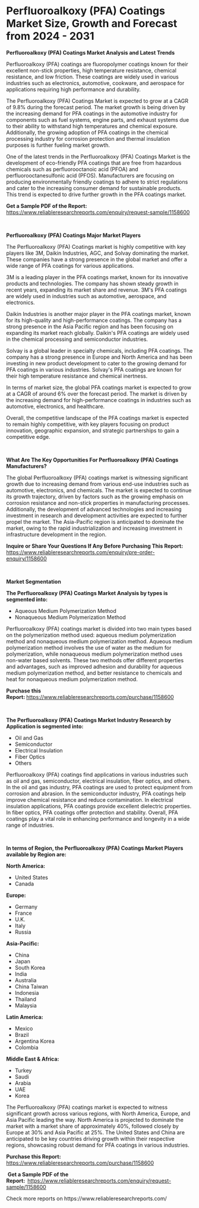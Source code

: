 <p><h1>Perfluoroalkoxy (PFA) Coatings Market Size, Growth and Forecast from 2024 - 2031</h1></p><p><strong>Perfluoroalkoxy (PFA) Coatings Market Analysis and Latest Trends</strong></p>
<p><p>Perfluoroalkoxy (PFA) coatings are fluoropolymer coatings known for their excellent non-stick properties, high temperature resistance, chemical resistance, and low friction. These coatings are widely used in various industries such as electronics, automotive, cookware, and aerospace for applications requiring high performance and durability.</p><p>The Perfluoroalkoxy (PFA) Coatings Market is expected to grow at a CAGR of 9.8% during the forecast period. The market growth is being driven by the increasing demand for PFA coatings in the automotive industry for components such as fuel systems, engine parts, and exhaust systems due to their ability to withstand high temperatures and chemical exposure. Additionally, the growing adoption of PFA coatings in the chemical processing industry for corrosion protection and thermal insulation purposes is further fueling market growth.</p><p>One of the latest trends in the Perfluoroalkoxy (PFA) Coatings Market is the development of eco-friendly PFA coatings that are free from hazardous chemicals such as perfluorooctanoic acid (PFOA) and perfluorooctanesulfonic acid (PFOS). Manufacturers are focusing on producing environmentally friendly coatings to adhere to strict regulations and cater to the increasing consumer demand for sustainable products. This trend is expected to drive further growth in the PFA coatings market.</p></p>
<p><strong>Get a Sample PDF of the Report:&nbsp;</strong> <a href="https://www.reliableresearchreports.com/enquiry/request-sample/1158600">https://www.reliableresearchreports.com/enquiry/request-sample/1158600</a></p>
<p>&nbsp;</p>
<p><strong>Perfluoroalkoxy (PFA) Coatings Major Market Players</strong></p>
<p><p>The Perfluoroalkoxy (PFA) Coatings market is highly competitive with key players like 3M, Daikin Industries, AGC, and Solvay dominating the market. These companies have a strong presence in the global market and offer a wide range of PFA coatings for various applications.</p><p>3M is a leading player in the PFA coatings market, known for its innovative products and technologies. The company has shown steady growth in recent years, expanding its market share and revenue. 3M's PFA coatings are widely used in industries such as automotive, aerospace, and electronics.</p><p>Daikin Industries is another major player in the PFA coatings market, known for its high-quality and high-performance coatings. The company has a strong presence in the Asia Pacific region and has been focusing on expanding its market reach globally. Daikin's PFA coatings are widely used in the chemical processing and semiconductor industries.</p><p>Solvay is a global leader in specialty chemicals, including PFA coatings. The company has a strong presence in Europe and North America and has been investing in new product development to cater to the growing demand for PFA coatings in various industries. Solvay's PFA coatings are known for their high temperature resistance and chemical inertness.</p><p>In terms of market size, the global PFA coatings market is expected to grow at a CAGR of around 6% over the forecast period. The market is driven by the increasing demand for high-performance coatings in industries such as automotive, electronics, and healthcare.</p><p>Overall, the competitive landscape of the PFA coatings market is expected to remain highly competitive, with key players focusing on product innovation, geographic expansion, and strategic partnerships to gain a competitive edge.</p></p>
<p>&nbsp;</p>
<p><strong>What Are The Key Opportunities For Perfluoroalkoxy (PFA) Coatings Manufacturers?</strong></p>
<p><p>The global Perfluoroalkoxy (PFA) coatings market is witnessing significant growth due to increasing demand from various end-use industries such as automotive, electronics, and chemicals. The market is expected to continue its growth trajectory, driven by factors such as the growing emphasis on corrosion resistance and non-stick properties in manufacturing processes. Additionally, the development of advanced technologies and increasing investment in research and development activities are expected to further propel the market. The Asia-Pacific region is anticipated to dominate the market, owing to the rapid industrialization and increasing investment in infrastructure development in the region.</p></p>
<p><strong>Inquire or Share Your Questions If Any Before Purchasing This Report:</strong> <a href="https://www.reliableresearchreports.com/enquiry/pre-order-enquiry/1158600">https://www.reliableresearchreports.com/enquiry/pre-order-enquiry/1158600</a></p>
<p>&nbsp;</p>
<p><strong>Market Segmentation</strong></p>
<p><strong>The Perfluoroalkoxy (PFA) Coatings Market Analysis by types is segmented into:</strong></p>
<p><ul><li>Aqueous Medium Polymerization Method</li><li>Nonaqueous Medium Polymerization Method</li></ul></p>
<p><p>Perfluoroalkoxy (PFA) coatings market is divided into two main types based on the polymerization method used: aqueous medium polymerization method and nonaqueous medium polymerization method. Aqueous medium polymerization method involves the use of water as the medium for polymerization, while nonaqueous medium polymerization method uses non-water based solvents. These two methods offer different properties and advantages, such as improved adhesion and durability for aqueous medium polymerization method, and better resistance to chemicals and heat for nonaqueous medium polymerization method.</p></p>
<p><strong>Purchase this Report:&nbsp;</strong><a href="https://www.reliableresearchreports.com/purchase/1158600">https://www.reliableresearchreports.com/purchase/1158600</a></p>
<p>&nbsp;</p>
<p><strong>The Perfluoroalkoxy (PFA) Coatings Market Industry Research by Application is segmented into:</strong></p>
<p><ul><li>Oil and Gas</li><li>Semiconductor</li><li>Electrical Insulation</li><li>Fiber Optics</li><li>Others</li></ul></p>
<p><p>Perfluoroalkoxy (PFA) coatings find applications in various industries such as oil and gas, semiconductor, electrical insulation, fiber optics, and others. In the oil and gas industry, PFA coatings are used to protect equipment from corrosion and abrasion. In the semiconductor industry, PFA coatings help improve chemical resistance and reduce contamination. In electrical insulation applications, PFA coatings provide excellent dielectric properties. In fiber optics, PFA coatings offer protection and stability. Overall, PFA coatings play a vital role in enhancing performance and longevity in a wide range of industries.</p></p>
<p>&nbsp;</p>
<p><strong>In terms of Region, the Perfluoroalkoxy (PFA) Coatings Market Players available by Region are:</strong></p>
<p>
    <p> <strong> North America: </strong>
        <ul>
            <li>United States</li>
            <li>Canada</li>
        </ul>
        </p> 
    <p> <strong> Europe: </strong>
        <ul>
            <li>Germany</li>
            <li>France</li>
            <li>U.K.</li>
            <li>Italy</li>
            <li>Russia</li>
        </ul>
        </p> 
    <p> <strong> Asia-Pacific: </strong>
        <ul>
            <li>China</li>
            <li>Japan</li>
            <li>South Korea</li>
            <li>India</li>
            <li>Australia</li>
            <li>China Taiwan</li>
            <li>Indonesia</li>
            <li>Thailand</li>
            <li>Malaysia</li>
        </ul>
        </p> 
    <p> <strong> Latin America: </strong>
        <ul>
            <li>Mexico</li>
            <li>Brazil</li>
            <li>Argentina Korea</li>
            <li>Colombia</li>
        </ul>
        </p> 
    <p> <strong> Middle East & Africa: </strong>
        <ul>
            <li>Turkey</li>
            <li>Saudi</li>
            <li>Arabia</li>
            <li>UAE</li>
            <li>Korea</li>
        </ul>
    </p>
    </p>
<p><p>The Perfluoroalkoxy (PFA) coatings market is expected to witness significant growth across various regions, with North America, Europe, and Asia Pacific leading the way. North America is projected to dominate the market with a market share of approximately 40%, followed closely by Europe at 30% and Asia Pacific at 25%. The United States and China are anticipated to be key countries driving growth within their respective regions, showcasing robust demand for PFA coatings in various industries.</p></p>
<p><strong>Purchase this Report: </strong><a href="https://www.reliableresearchreports.com/purchase/1158600">https://www.reliableresearchreports.com/purchase/1158600</a></p>
<p>&nbsp;<strong>Get a Sample PDF of the Report:&nbsp;&nbsp;</strong><a href="https://www.reliableresearchreports.com/enquiry/request-sample/1158600">https://www.reliableresearchreports.com/enquiry/request-sample/1158600</a></p>
<p><strong></strong></p>
<p>Check more reports on https://www.reliableresearchreports.com/</p>